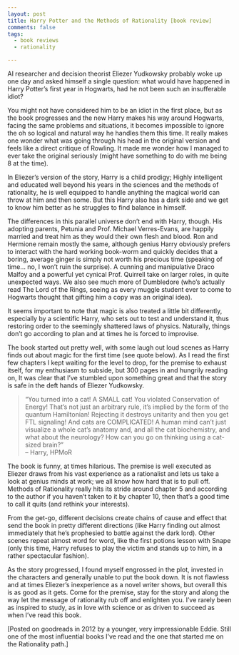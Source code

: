 ```yaml
---
layout: post
title: Harry Potter and the Methods of Rationality [book review]
comments: false
tags: 
  - book reviews
  - rationality

---
```


AI researcher and decision theorist Eliezer Yudkowsky probably woke up one day and asked himself a single question: what would have happened in Harry Potter’s first year in Hogwarts, had he not been such an insufferable idiot?

You might not have considered him to be an idiot in the first place, but as the book progresses and the new Harry makes his way around Hogwarts, facing the same problems and situations, it becomes impossible to ignore the oh so logical and natural way he handles them this time. It really makes one wonder what was going through his head in the original version and feels like a direct critique of Rowling. It made me wonder how I managed to ever take the original seriously (might have something to do with me being 8 at the time).

In Eliezer’s version of the story, Harry is a child prodigy; Highly intelligent and educated well beyond his years in the sciences and the methods of rationality, he is well equipped to handle anything the magical world can throw at him and then some. But this Harry also has a dark side and we get to know him better as he struggles to find balance in himself.

The differences in this parallel universe don’t end with Harry, though. His adopting parents, Petunia and Prof. Michael Verres-Evans, are happily married and treat him as they would their own flesh and blood. Ron and Hermione remain mostly the same, although genius Harry obviously prefers to interact with the hard working book-worm and quickly decides that a boring, average ginger is simply not worth his precious time (speaking of time… no, I won’t ruin the surprise). A cunning and manipulative Draco Malfoy and a powerful yet cynical Prof. Quirrell take on larger roles, in quite unexpected ways. We also see much more of Dumbledore (who’s actually read The Lord of the Rings, seeing as every muggle student ever to come to Hogwarts thought that gifting him a copy was an original idea).

It seems important to note that magic is also treated a little bit differently, especially by a scientific Harry, who sets out to test and understand it, thus restoring order to the seemingly shattered laws of physics. Naturally, things don’t go according to plan and at times he is forced to improvise.

The book started out pretty well, with some laugh out loud scenes as Harry finds out about magic for the first time (see quote below). As I read the first few chapters I kept waiting for the level to drop, for the premise to exhaust itself, for my enthusiasm to subside, but 300 pages in and hungrily reading on, It was clear that I’ve stumbled upon something great and that the story is safe in the deft hands of Eliezer Yudkowsky.

> “You turned into a cat! A SMALL cat! You violated Conservation of Energy! That’s not just an arbitrary rule, it’s implied by the form of the quantum Hamiltonian! Rejecting it destroys unitarity and then you get FTL signaling! And cats are COMPLICATED! A human mind can’t just visualize a whole cat’s anatomy and, and all the cat biochemistry, and what about the neurology? How can you go on thinking using a cat-sized brain?” <br/>
> – Harry, HPMoR

The book is funny, at times hilarious. The premise is well executed as Eliezer draws from his vast experience as a rationalist  and lets us take a look at genius minds at work; we all know how hard that is to pull off. Methods of Rationality really hits its stride around chapter 5 and according to the author if you haven’t taken to it by chapter 10, then that’s a good time to call it quits (and rethink your interests).

From the get-go, different decisions create chains of cause and effect that send the book in pretty different directions (like Harry finding out almost immediately that he’s prophesied to battle against the dark lord). Other scenes repeat almost word for word, like the first potions lesson with Snape (only this time, Harry refuses to play the victim and stands up to him, in a rather spectacular fashion).

As the story progressed, I found myself engrossed in the plot, invested in the characters and generally unable to put the book down. It is not flawless and at times Eliezer’s inexperience as a novel writer shows, but overall this is as good as it gets. Come for the premise, stay for the story and along the way let the message of rationality rub off and enlighten you. I’ve rarely been as inspired to study, as in love with science or as driven to succeed as when I’ve read this book.

[Posted on goodreads in 2012 by a younger, very impressionable Eddie. Still one of the most influential books I’ve read and the one that started me on the Rationality path.]


